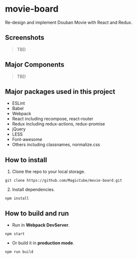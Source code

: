 # movie-board
Re-design and implement Douban Movie with React and Redux.

## Screenshots
> TBD

## Major Components
> TBD

## Major packages used in this project
* ESLint
* Babel
* Webpack
* React including recompose, react-router
* Redux including redux-actions, redux-promise
* jQuery
* LESS
* Font-awesome
* Others including classnames, normalize.css

## How to install
1. Clone the repo to your local storage.
``` shell
git clone https://github.com/MagicCube/movie-board.git
```
2. Install dependencies.
``` shell
npm install
```

## How to build and run
* Run in **Webpack DevServer**.
``` shell
npm start
```
* Or build it in **production mode**.
``` shell
npm run build
```
